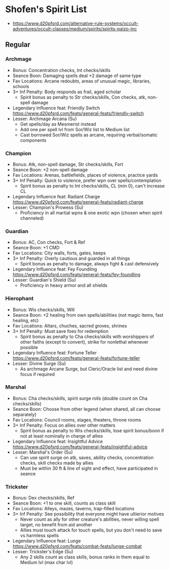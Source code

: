 # Shofen's Spirit List
- https://www.d20pfsrd.com/alternative-rule-systems/occult-adventures/occult-classes/medium/spirits/spirits-paizo-inc

## Regular
### Archmage
- Bonus: Concentration checks, Int checks/skills
- Seance Boon: Damaging spells deal +2 damage of same type
- Fav Locations: Arcane redoubts, areas of unusual magic, libraries, schools
- 3+ Inf Penalty: Body responds as frail, aged scholar
    - Spirit bonus as penalty to Str checks/skills, Con checks, atk, non-spell damage
- Legendary Influence feat: Friendly Switch https://www.d20pfsrd.com/feats/general-feats/friendly-switch
- Lesser: Archmage Arcana (Su)
    - Get spells/day as Mesmerist instead
    - Add one per spell lvl from Sor/Wiz list to Medium list
    - Cast borrowed Sor/Wiz spells as arcane, requiring verbal/somatic components
<!-- - Intermediate: Arcane Surge (Su) -->
<!-- - Greater: Wild Arcana (Su) -->
<!-- - Supreme: Legendary Archmage (Su) -->

### Champion
- Bonus: Atk, non-spell damage, Str checks/skills, Fort
- Seance Boon: +2 non-spell damage
- Fav Locations: Arenas, battlefields, places of violence, practice yards
- 3+ Inf Penalty: Quick to violence, prefer wpn over spells/contemplation
    - Spirit bonus as penalty to Int checks/skills, CL (min 0), can't increase CL
- Legendary Influence feat: Radiant Charge https://www.d20pfsrd.com/feats/general-feats/radiant-charge
- Lesser: Champion's Prowess (Su)
    -  Proficiency in all martial wpns & one exotic wpn (chosen when spirit channeled)
<!-- - Intermediate: Sudden Attack (Su) -->
<!-- - Greater: Fleet Charge (Su) -->
<!-- - Supreme: Legendary Champion (Su) -->

### Guardian
- Bonus: AC, Con checks, Fort & Ref
- Seance Boon: +1 CMD
- Fav Locations: City walls, forts, gates, keeps
- 3+ Inf Penalty: Overly cautious and guarded in all things
    - Spirit bonus as penalty to damage, always fight & cast defensively
- Legendary Influence feat: Fey Foundling https://www.d20pfsrd.com/feats/general-feats/fey-foundling
- Lesser: Guardian's Shield (Su)
    -  Proficiency in heavy armor and all shields
<!-- - Intermediate: Absorb Blow (Su) -->
<!-- - Greater: Sudden Block (Su) -->
<!-- - Supreme: Legendary Guardian (Su) -->

### Hierophant
- Bonus: Wis checks/skills, Will
- Seance Boon: +2 healing from own spells/abilities (not magic items, fast healing, etc)
- Fav Locations: Altars, chuches, sacred groves, shrines
- 3+ Inf Penalty: Must save foes for redemption
    - Spirit bonus as penalty to Cha checks/skills with worshippers of other faiths (except to convert), strike for nonlethal whenever possible
- Legendary Influence feat: Fortune Teller https://www.d20pfsrd.com/feats/general-feats/fortune-teller
- Lesser: Divine Surge (Su)
    -  As archmage Arcane Surge, but Cleric/Oracle list and need divine focus if required
<!-- - Intermediate: Energy Font (Su) -->
<!-- - Greater: Overflowing Grace (Su) -->
<!-- - Supreme: Legendary Hierophant (Su) -->

### Marshal
- Bonus: Cha checks/skills, spirit surge rolls (double count on Cha checks/skills)
- Seance Boon: Choose from other legend (when shared, all can choose separately)
- Fav Locations: Council rooms, stages, theaters, throne rooms
- 3+ Inf Penalty: Focus on allies over other matters
    - Spirit bonus as penalty to Wis checks/skills, lose spirit bonus/boon if not at least nominally in charge of allies
- Legendary Influence feat: Insightful Advice https://www.d20pfsrd.com/feats/general-feats/insightful-advice
- Lesser: Marshal's Order (Su)
    - Can use spirit surge on atk, saves, ability checks, concentration checks, skill checks made by allies
    - Must be within 30 ft & line of sight and effect, have participated in seance
<!-- - Intermediate: Inspiring Call (Su) -->
<!-- - Greater: Decisive Strike (Su) -->
<!-- - Supreme: Legendary Marshal (Su) -->

### Trickster
- Bonus: Dex checks/skills, Ref
- Seance Boon: +1 to one skill, counts as class skill
- Fav Locations: Alleys, mazes, taverns, trap-filled locations
- 3+ Inf Penalty: See possibility that everyone might have ultierior motives
    - Never count as ally for other creature's abilities, never willing spell target, no benefit from aid another
    - Allies must touch attack for touch spells, but you don't need to save vs harmless spells
- Legendary Influence feat: Lunge https://www.d20pfsrd.com/feats/combat-feats/lunge-combat
- Lesser: Trickster's Edge (Su)
    - Any 2 skills count as class skills, bonus ranks in them equal to Medium lvl (max char lvl)
<!-- - Intermediate: Surprise Strike (Su) -->
<!-- - Greater: Transfer Magic (Su) -->
<!-- - Supreme: Legendary Trickster (Su) -->
